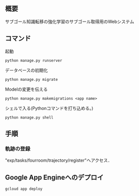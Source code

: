 ## 概要
サブゴール知識転移の強化学習のサブゴール取得用のWebシステム

## コマンド
起動
```
python manage.py runserver
```

データベースの初期化
```
python manage.py migrate
```

Modelの変更を伝える
```
python manage.py makemigrations <app name>
```

シェルで入る(Pythonコマンドを打ち込める。)
```
python manage.py shell
```

## 手順
### 軌跡の登録
"exp/tasks/fourroom/trajectory/register"へアクセス．


## Google App Engineへのデプロイ
```
gcloud app deploy
```
